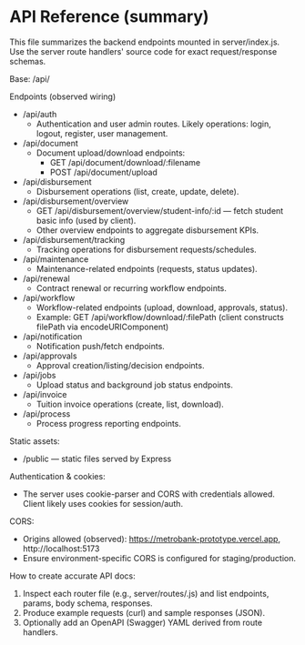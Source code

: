 # API Reference (summary)

This file summarizes the backend endpoints mounted in server/index.js. Use the server route handlers' source code for exact request/response schemas.

Base: <backend-root>/api/

Endpoints (observed wiring)
- /api/auth
  - Authentication and user admin routes. Likely operations: login, logout, register, user management.
- /api/document
  - Document upload/download endpoints:
    - GET /api/document/download/:filename
    - POST /api/document/upload
- /api/disbursement
  - Disbursement operations (list, create, update, delete).
- /api/disbursement/overview
  - GET /api/disbursement/overview/student-info/:id — fetch student basic info (used by client).
  - Other overview endpoints to aggregate disbursement KPIs.
- /api/disbursement/tracking
  - Tracking operations for disbursement requests/schedules.
- /api/maintenance
  - Maintenance-related endpoints (requests, status updates).
- /api/renewal
  - Contract renewal or recurring workflow endpoints.
- /api/workflow
  - Workflow-related endpoints (upload, download, approvals, status).
  - Example: GET /api/workflow/download/:filePath (client constructs filePath via encodeURIComponent)
- /api/notification
  - Notification push/fetch endpoints.
- /api/approvals
  - Approval creation/listing/decision endpoints.
- /api/jobs
  - Upload status and background job status endpoints.
- /api/invoice
  - Tuition invoice operations (create, list, download).
- /api/process
  - Process progress reporting endpoints.

Static assets:
- /public — static files served by Express

Authentication & cookies:
- The server uses cookie-parser and CORS with credentials allowed. Client likely uses cookies for session/auth.

CORS:
- Origins allowed (observed): https://metrobank-prototype.vercel.app, http://localhost:5173
- Ensure environment-specific CORS is configured for staging/production.

How to create accurate API docs:
1. Inspect each router file (e.g., server/routes/<router>.js) and list endpoints, params, body schema, responses.
2. Produce example requests (curl) and sample responses (JSON).
3. Optionally add an OpenAPI (Swagger) YAML derived from route handlers.